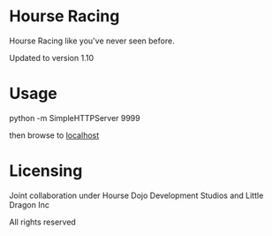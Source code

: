 Hourse Racing
============
Hourse Racing like you've never seen before.

Updated to version 1.10

Usage
============
python -m SimpleHTTPServer 9999 

then browse to <a href="http://localhost:9999">localhost</a>

Licensing
============
Joint collaboration under Hourse Dojo Development Studios and Little Dragon Inc

All rights reserved
